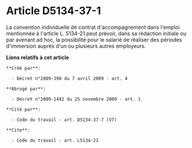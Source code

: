 # Article D5134-37-1

La convention individuelle de contrat d'accompagnement dans l'emploi mentionnée à l'article L. 5134-21 peut prévoir, dans sa
rédaction initiale ou par avenant ad hoc, la possibilité pour le salarié de réaliser des périodes d'immersion auprès d'un ou
plusieurs autres employeurs.

**Liens relatifs à cet article**

	**Créé par**:

	  - Décret n°2009-390 du 7 avril 2009 - art. 4

	**Abrogé par**:

	  - Décret n°2009-1442 du 25 novembre 2009 - art. 1

	**Cité par**:

	  - Code du travail - art. D5134-37-7 (VT)

	**Cite**:

	  - Code du travail - art. L5134-21

